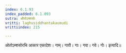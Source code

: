 ```yaml
---
index: 6.1.93
index_padded: 6.1.093
sutra: औतोऽम्शसोः
vritti: laghusiddhantakaumudi
vrittiindex: 215

---
```

ओतोऽम्शसोरचि आकार एकादेशः। गाम्। गावौ। गाः। गवा। गवे। गोः। इत्यादि॥